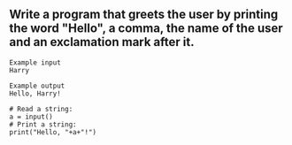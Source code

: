 ## Write a program that greets the user by printing the word "Hello", a comma, the name of the user and an exclamation mark after it.

```
Example input
Harry

Example output
Hello, Harry!

```

```
# Read a string:
a = input()
# Print a string:
print("Hello, "+a+"!")

```
